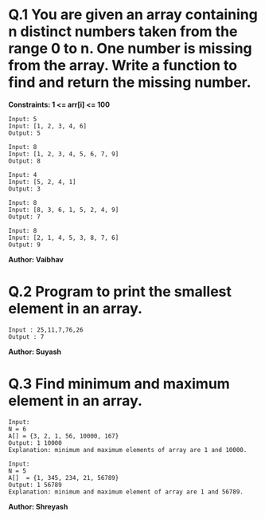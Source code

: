 # Q.1 You are given an array containing n distinct numbers taken from the range 0 to n. One number is missing from the array. Write a function to find and return the missing number.
**Constraints:
1 <= arr[i] <= 100**
```
Input: 5
Input: [1, 2, 3, 4, 6]
Output: 5

Input: 8
Input: [1, 2, 3, 4, 5, 6, 7, 9]
Output: 8

Input: 4
Input: [5, 2, 4, 1]
Output: 3

Input: 8
Input: [8, 3, 6, 1, 5, 2, 4, 9]
Output: 7

Input: 8
Input: [2, 1, 4, 5, 3, 8, 7, 6]
Output: 9
```
**Author: Vaibhav**

# Q.2 Program to print the smallest element in an array.
~~~
Input : 25,11,7,76,26
Output : 7
~~~

**Author: Suyash**

# Q.3 Find minimum and maximum element in an array.
```
Input:
N = 6
A[] = {3, 2, 1, 56, 10000, 167}
Output: 1 10000
Explanation: minimum and maximum elements of array are 1 and 10000.

Input:
N = 5
A[]  = {1, 345, 234, 21, 56789}
Output: 1 56789
Explanation: minimum and maximum element of array are 1 and 56789.
```
**Author: Shreyash**
